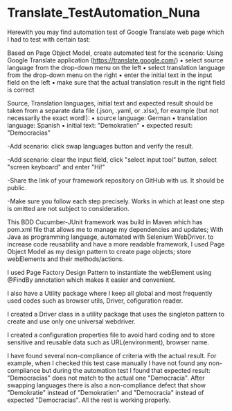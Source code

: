 # Translate_TestAutomation_Nuna

Herewith you may find automation test of Google Translate web page which I had to test with certain tast:

Based on Page Object Model, create automated test for the scenario: Using Google Translate application (https://translate.google.com/)
▪ select source language from the drop-down menu on the left 
▪ select translation language from the drop-down menu on the right
▪ enter the initial text in the input field on the left ▪ make sure that the actual translation result in the right field is correct

Source, Translation languages, initial text and expected result should be taken from a separate data file (.json, .yaml, or .xlsx), for example (but not necessarily the exact word!): ▪ source language: German ▪ translation language: Spanish ▪ initial text: "Demokratien" ▪ expected result: "Democracias"

-Add scenario: click swap languages button and verify the result.

-Add scenario: clear the input field, click "select input tool" button, select "screen keyboard" and enter "Hi!"

-Share the link of your framework repository on GitHub with us. It should be public.

-Make sure you follow each step precisely. Works in which at least one step is omitted are not subject to consideration.


This BDD Cucumber-JUnit framework was build in Maven which has pom.xml file that allows me to manage my dependencies and updates;
With Java as programming language, automated with Selenium WebDriver. to increase code reusability and have a more readable framework,
I used Page Object Model as my design pattern to create page objects; store webElements and their methods/actions.

I used Page Factory Design Pattern to instantiate the webElement using @FindBy annotation which makes it easier and convenient.

I also have a Utility package where I keep all global and most frequently used codes such as browser utils, Driver, cofiguration reader.

I created a Driver class in a utility package that uses the singleton pattern to create and use only one universal webdriver.

I created a configuration properties file to avoid hard coding and to store sensitive and reusable data such as URL(environment), browser name.

I have found several non-compliance of criteria with the actual result. For example, when I checked this test case manually 
I have not found any non-compliance but during the automation test I found that expected result: "Democracias" does not match to the actual
one "Democracia". After swapping languages there is also a non-compliance defect that show "Demokratie" instead of "Demokratien" and "Democracia" 
instead of expected "Democracias". All the rest is working properly.
